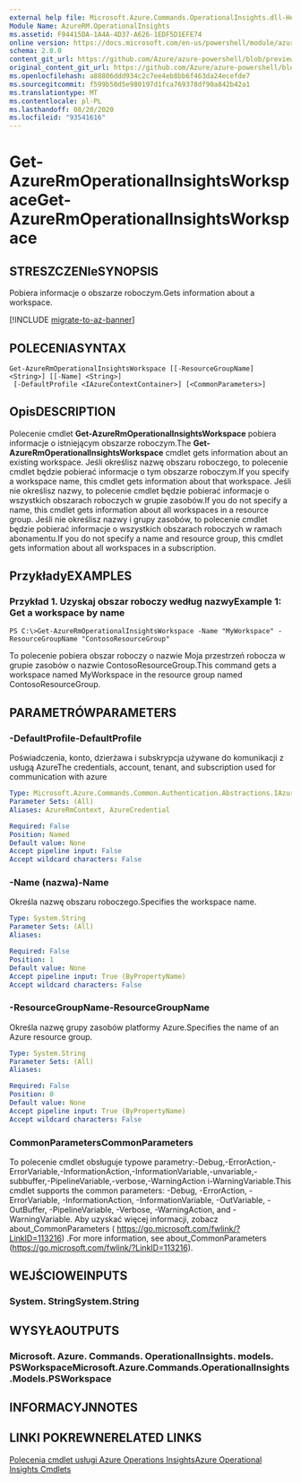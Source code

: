 ```yaml
---
external help file: Microsoft.Azure.Commands.OperationalInsights.dll-Help.xml
Module Name: AzureRM.OperationalInsights
ms.assetid: F94415DA-1A4A-4D37-A626-1EDF5D1EFE74
online version: https://docs.microsoft.com/en-us/powershell/module/azurerm.operationalinsights/get-azurermoperationalinsightsworkspace
schema: 2.0.0
content_git_url: https://github.com/Azure/azure-powershell/blob/preview/src/ResourceManager/OperationalInsights/Commands.OperationalInsights/help/Get-AzureRmOperationalInsightsWorkspace.md
original_content_git_url: https://github.com/Azure/azure-powershell/blob/preview/src/ResourceManager/OperationalInsights/Commands.OperationalInsights/help/Get-AzureRmOperationalInsightsWorkspace.md
ms.openlocfilehash: a88806ddd934c2c7ee4eb8bb6f463da24ecefde7
ms.sourcegitcommit: f599b50d5e980197d1fca769378df90a842b42a1
ms.translationtype: MT
ms.contentlocale: pl-PL
ms.lasthandoff: 08/20/2020
ms.locfileid: "93541616"
---
```

# <span data-ttu-id="8a249-101">Get-AzureRmOperationalInsightsWorkspace</span><span class="sxs-lookup"><span data-stu-id="8a249-101">Get-AzureRmOperationalInsightsWorkspace</span></span>

## <span data-ttu-id="8a249-102">STRESZCZENIe</span><span class="sxs-lookup"><span data-stu-id="8a249-102">SYNOPSIS</span></span>
<span data-ttu-id="8a249-103">Pobiera informacje o obszarze roboczym.</span><span class="sxs-lookup"><span data-stu-id="8a249-103">Gets information about a workspace.</span></span>

[!INCLUDE [migrate-to-az-banner](../../includes/migrate-to-az-banner.md)]

## <span data-ttu-id="8a249-104">POLECENIA</span><span class="sxs-lookup"><span data-stu-id="8a249-104">SYNTAX</span></span>

```
Get-AzureRmOperationalInsightsWorkspace [[-ResourceGroupName] <String>] [[-Name] <String>]
 [-DefaultProfile <IAzureContextContainer>] [<CommonParameters>]
```

## <span data-ttu-id="8a249-105">Opis</span><span class="sxs-lookup"><span data-stu-id="8a249-105">DESCRIPTION</span></span>
<span data-ttu-id="8a249-106">Polecenie cmdlet **Get-AzureRmOperationalInsightsWorkspace** pobiera informacje o istniejącym obszarze roboczym.</span><span class="sxs-lookup"><span data-stu-id="8a249-106">The **Get-AzureRmOperationalInsightsWorkspace** cmdlet gets information about an existing workspace.</span></span>
<span data-ttu-id="8a249-107">Jeśli określisz nazwę obszaru roboczego, to polecenie cmdlet będzie pobierać informacje o tym obszarze roboczym.</span><span class="sxs-lookup"><span data-stu-id="8a249-107">If you specify a workspace name, this cmdlet gets information about that workspace.</span></span>
<span data-ttu-id="8a249-108">Jeśli nie określisz nazwy, to polecenie cmdlet będzie pobierać informacje o wszystkich obszarach roboczych w grupie zasobów.</span><span class="sxs-lookup"><span data-stu-id="8a249-108">If you do not specify a name, this cmdlet gets information about all workspaces in a resource group.</span></span>
<span data-ttu-id="8a249-109">Jeśli nie określisz nazwy i grupy zasobów, to polecenie cmdlet będzie pobierać informacje o wszystkich obszarach roboczych w ramach abonamentu.</span><span class="sxs-lookup"><span data-stu-id="8a249-109">If you do not specify a name and resource group, this cmdlet gets information about all workspaces in a subscription.</span></span>

## <span data-ttu-id="8a249-110">Przykłady</span><span class="sxs-lookup"><span data-stu-id="8a249-110">EXAMPLES</span></span>

### <span data-ttu-id="8a249-111">Przykład 1. Uzyskaj obszar roboczy według nazwy</span><span class="sxs-lookup"><span data-stu-id="8a249-111">Example 1: Get a workspace by name</span></span>
```
PS C:\>Get-AzureRmOperationalInsightsWorkspace -Name "MyWorkspace" -ResourceGroupName "ContosoResourceGroup"
```

<span data-ttu-id="8a249-112">To polecenie pobiera obszar roboczy o nazwie Moja przestrzeń robocza w grupie zasobów o nazwie ContosoResourceGroup.</span><span class="sxs-lookup"><span data-stu-id="8a249-112">This command gets a workspace named MyWorkspace in the resource group named ContosoResourceGroup.</span></span>

## <span data-ttu-id="8a249-113">PARAMETRÓW</span><span class="sxs-lookup"><span data-stu-id="8a249-113">PARAMETERS</span></span>

### <span data-ttu-id="8a249-114">-DefaultProfile</span><span class="sxs-lookup"><span data-stu-id="8a249-114">-DefaultProfile</span></span>
<span data-ttu-id="8a249-115">Poświadczenia, konto, dzierżawa i subskrypcja używane do komunikacji z usługą Azure</span><span class="sxs-lookup"><span data-stu-id="8a249-115">The credentials, account, tenant, and subscription used for communication with azure</span></span>

```yaml
Type: Microsoft.Azure.Commands.Common.Authentication.Abstractions.IAzureContextContainer
Parameter Sets: (All)
Aliases: AzureRmContext, AzureCredential

Required: False
Position: Named
Default value: None
Accept pipeline input: False
Accept wildcard characters: False
```

### <span data-ttu-id="8a249-116">-Name (nazwa)</span><span class="sxs-lookup"><span data-stu-id="8a249-116">-Name</span></span>
<span data-ttu-id="8a249-117">Określa nazwę obszaru roboczego.</span><span class="sxs-lookup"><span data-stu-id="8a249-117">Specifies the workspace name.</span></span>

```yaml
Type: System.String
Parameter Sets: (All)
Aliases:

Required: False
Position: 1
Default value: None
Accept pipeline input: True (ByPropertyName)
Accept wildcard characters: False
```

### <span data-ttu-id="8a249-118">-ResourceGroupName</span><span class="sxs-lookup"><span data-stu-id="8a249-118">-ResourceGroupName</span></span>
<span data-ttu-id="8a249-119">Określa nazwę grupy zasobów platformy Azure.</span><span class="sxs-lookup"><span data-stu-id="8a249-119">Specifies the name of an Azure resource group.</span></span>

```yaml
Type: System.String
Parameter Sets: (All)
Aliases:

Required: False
Position: 0
Default value: None
Accept pipeline input: True (ByPropertyName)
Accept wildcard characters: False
```

### <span data-ttu-id="8a249-120">CommonParameters</span><span class="sxs-lookup"><span data-stu-id="8a249-120">CommonParameters</span></span>
<span data-ttu-id="8a249-121">To polecenie cmdlet obsługuje typowe parametry:-Debug,-ErrorAction,-ErrorVariable,-InformationAction,-InformationVariable,-unvariable,-subbuffer,-PipelineVariable,-verbose,-WarningAction i-WarningVariable.</span><span class="sxs-lookup"><span data-stu-id="8a249-121">This cmdlet supports the common parameters: -Debug, -ErrorAction, -ErrorVariable, -InformationAction, -InformationVariable, -OutVariable, -OutBuffer, -PipelineVariable, -Verbose, -WarningAction, and -WarningVariable.</span></span> <span data-ttu-id="8a249-122">Aby uzyskać więcej informacji, zobacz about_CommonParameters ( https://go.microsoft.com/fwlink/?LinkID=113216) .</span><span class="sxs-lookup"><span data-stu-id="8a249-122">For more information, see about_CommonParameters (https://go.microsoft.com/fwlink/?LinkID=113216).</span></span>

## <span data-ttu-id="8a249-123">WEJŚCIOWE</span><span class="sxs-lookup"><span data-stu-id="8a249-123">INPUTS</span></span>

### <span data-ttu-id="8a249-124">System. String</span><span class="sxs-lookup"><span data-stu-id="8a249-124">System.String</span></span>

## <span data-ttu-id="8a249-125">WYSYŁA</span><span class="sxs-lookup"><span data-stu-id="8a249-125">OUTPUTS</span></span>

### <span data-ttu-id="8a249-126">Microsoft. Azure. Commands. OperationalInsights. models. PSWorkspace</span><span class="sxs-lookup"><span data-stu-id="8a249-126">Microsoft.Azure.Commands.OperationalInsights.Models.PSWorkspace</span></span>

## <span data-ttu-id="8a249-127">INFORMACYJN</span><span class="sxs-lookup"><span data-stu-id="8a249-127">NOTES</span></span>

## <span data-ttu-id="8a249-128">LINKI POKREWNE</span><span class="sxs-lookup"><span data-stu-id="8a249-128">RELATED LINKS</span></span>

[<span data-ttu-id="8a249-129">Polecenia cmdlet usługi Azure Operations Insights</span><span class="sxs-lookup"><span data-stu-id="8a249-129">Azure Operational Insights Cmdlets</span></span>](./AzureRM.OperationalInsights.md)


